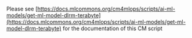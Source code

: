 Please see [https://docs.mlcommons.org/cm4mlops/scripts/ai-ml-models/get-ml-model-dlrm-terabyte](https://docs.mlcommons.org/cm4mlops/scripts/ai-ml-models/get-ml-model-dlrm-terabyte) for the documentation of this CM script
